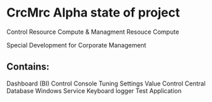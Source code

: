 # CrcMrc Alpha state of project
Control Resource Compute & Managment Resouce Compute

Special Development for Corporate Management

Contains:
-------------------------------------

Dashboard (BI) Control Console
	Tuning Settings Value
	Control Central Database
Windows Service
Keyboard logger
Test Application